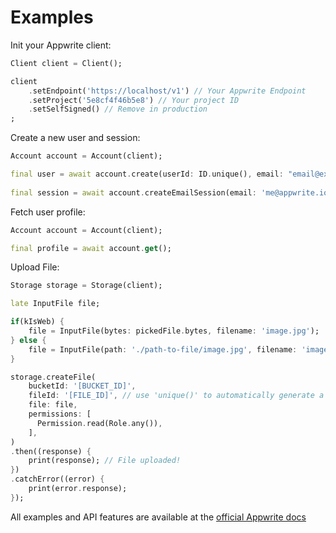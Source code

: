 # Examples

Init your Appwrite client:

```dart
Client client = Client();

client
    .setEndpoint('https://localhost/v1') // Your Appwrite Endpoint
    .setProject('5e8cf4f46b5e8') // Your project ID
    .setSelfSigned() // Remove in production
;
```

Create a new user and session:

```dart
Account account = Account(client);

final user = await account.create(userId: ID.unique(), email: "email@example.com", password: "password", name: "Walter O'Brien");
 
final session = await account.createEmailSession(email: 'me@appwrite.io', password: 'password');

```

Fetch user profile:

```dart
Account account = Account(client);

final profile = await account.get();
```

Upload File:

```dart
Storage storage = Storage(client);

late InputFile file;

if(kIsWeb) {
    file = InputFile(bytes: pickedFile.bytes, filename: 'image.jpg');
} else {
    file = InputFile(path: './path-to-file/image.jpg', filename: 'image.jpg');
}

storage.createFile(
    bucketId: '[BUCKET_ID]',
    fileId: '[FILE_ID]', // use 'unique()' to automatically generate a unique ID
    file: file,
    permissions: [
      Permission.read(Role.any()),
    ],
)
.then((response) {
    print(response); // File uploaded!
})
.catchError((error) {
    print(error.response);
});
```

All examples and API features are available at the [official Appwrite docs](https://appwrite.io/docs)
